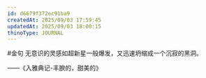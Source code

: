 ```yaml
---
id: d6679f372ec91ba9
createdAt: 2025/09/03 17:59:45
updatedAt: 2025/09/03 18:00:15
thinoType: JOURNAL
---
```

#金句 无意识的灵感如超新星一般爆发，又迅速坍缩成一个沉寂的黑洞。

——《入雅典记-丰腴的，甜美的》